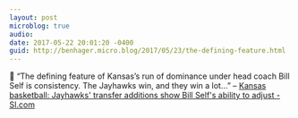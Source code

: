 ```yaml
---
layout: post
microblog: true
audio: 
date: 2017-05-22 20:01:20 -0400
guid: http://benhager.micro.blog/2017/05/23/the-defining-feature.html
---
```

🏀 “The defining feature of Kansas’s run of dominance under head coach Bill Self is consistency. The Jayhawks win, and they win a lot…” – [Kansas basketball: Jayhawks' transfer additions show Bill Self's ability to adjust - SI.com](https://www.si.com/college-basketball/2017/05/22/kansas-jayhawks-transfers-bill-self)
